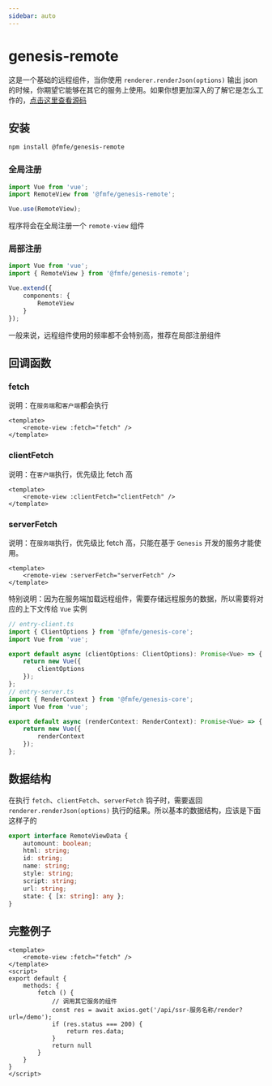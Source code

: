 ```yaml
---
sidebar: auto
---
```

# genesis-remote
这是一个基础的远程组件，当你使用 `renderer.renderJson(options)` 输出 json 的时候，你期望它能够在其它的服务上使用。如果你想更加深入的了解它是怎么工作的，[点击这里查看源码](https://github.com/fmfe/genesis/blob/master/packages/genesis-remote/src/index.ts)
## 安装
```bash
npm install @fmfe/genesis-remote
```
### 全局注册
```ts
import Vue from 'vue';
import RemoteView from '@fmfe/genesis-remote';

Vue.use(RemoteView);
```
程序将会在全局注册一个 `remote-view` 组件
### 局部注册
```ts
import Vue from 'vue';
import { RemoteView } from '@fmfe/genesis-remote';

Vue.extend({
    components: {
        RemoteView
    }
});
```
一般来说，远程组件使用的频率都不会特别高，推荐在局部注册组件

## 回调函数
### fetch
说明：在`服务端`和`客户端`都会执行
```vue
<template>
    <remote-view :fetch="fetch" />
</template>
```
### clientFetch
说明：在`客户端`执行，优先级比 fetch 高
```vue
<template>
    <remote-view :clientFetch="clientFetch" />
</template>
```
### serverFetch
说明：在`服务端`执行，优先级比 fetch 高，只能在基于 `Genesis` 开发的服务才能使用。
```vue
<template>
    <remote-view :serverFetch="serverFetch" />
</template>
```
特别说明：因为在服务端加载远程组件，需要存储远程服务的数据，所以需要将对应的上下文传给 `Vue` 实例
```ts
// entry-client.ts
import { ClientOptions } from '@fmfe/genesis-core';
import Vue from 'vue';

export default async (clientOptions: ClientOptions): Promise<Vue> => {
    return new Vue({
        clientOptions
    });
};
// entry-server.ts
import { RenderContext } from '@fmfe/genesis-core';
import Vue from 'vue';

export default async (renderContext: RenderContext): Promise<Vue> => {
    return new Vue({
        renderContext
    });
};

```
## 数据结构
在执行 `fetch`、`clientFetch`、`serverFetch` 钩子时，需要返回 `renderer.renderJson(options)` 执行的结果。所以基本的数据结构，应该是下面这样子的
```ts
export interface RemoteViewData {
    automount: boolean;
    html: string;
    id: string;
    name: string;
    style: string;
    script: string;
    url: string;
    state: { [x: string]: any };
}
```
## 完整例子
```vue
<template>
    <remote-view :fetch="fetch" />
</template>
<script>
export default {
    methods: {
        fetch () {
            // 调用其它服务的组件
            const res = await axios.get('/api/ssr-服务名称/render?url=/demo');
            if (res.status === 200) {
                return res.data;
            }
            return null
        }
    }
}
</script>

```